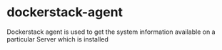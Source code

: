 # dockerstack-agent
Dockerstack agent is used to get the system information available on a particular Server which is installed
